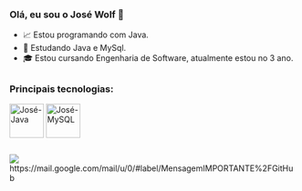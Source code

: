 ### Olá, eu sou o José Wolf 👋

- 📈 Estou programando com Java.
- 📘 Estudando Java e MySql.
- 🎓 Estou cursando Engenharia de Software, atualmente estou no 3 ano.

##

### Principais tecnologias:
<div>
  <img align = "center" alt = "José-Java" width = "60" heigth = "50" src="https://cdn.jsdelivr.net/gh/devicons/devicon/icons/java/java-original-wordmark.svg" />
  <img align = "center" alt = "José-MySQL" width = "60" heigth = "50" src="https://cdn.jsdelivr.net/gh/devicons/devicon/icons/mysql/mysql-original-wordmark.svg" />
</div>

## 

<div>
  <a href="mailto: https://mail.google.com/mail/u/0/#label/MensagemIMPORTANTE%2FGitHub" target="_blank">
    <img src="https://mail.google.com/mail/u/0/#label/MensagemIMPORTANTE%2FGitHub">
  </a>
</div>
https://mail.google.com/mail/u/0/#label/MensagemIMPORTANTE%2FGitHub
